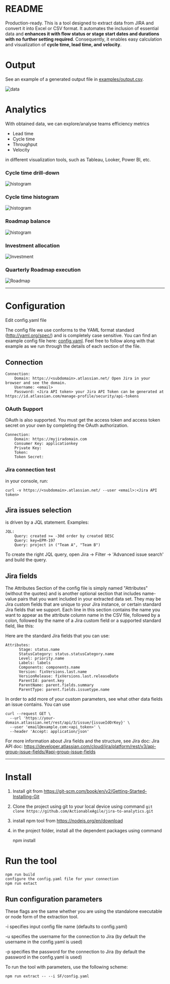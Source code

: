 # README #

Production-ready. This is a tool designed to extract data from JIRA and convert it into Excel or CSV format. It automates the inclusion of essential data and **enhances it with flow status or stage start dates and durations with no further setting required**. Consequently, it enables easy calculation and visualization of **cycle time, lead time, and velocity**.


# Output
See an example of a generated output file in [examples/output.csv](https://github.com/marian-kamenistak/jira-data-extractor/blob/main/example/output%20example.csv).

![data](example/img/data%20table.png)


# Analytics
With obtained data, we can explore/analyse teams efficiency metrics
 - Lead time
 - Cycle time
 - Throughput
 - Velocity
 
in different visualization tools, such as Tableau, Looker, Power BI, etc.

### Cycle time drill-down
![histogram](example/img/cycle%20time.png)
### Cycle time histogram
![histogram](example/img/cycle%20time%20histogram.png)
### Roadmap balance
![histogram](example/img/roadmap%20balance.png)
### Investment allocation
![Investment](example/img/investment%20allocation.png)
### Quarterly Roadmap execution
![Roadmap](example/img/roadmap%20delivery.png)


***

# Configuration

Edit config.yaml file

The config file we use conforms to the YAML format standard (http://yaml.org/spec/) and is completely case sensitive. You can find an example config file here: [config.yaml](https://github.com/marian-kamenistak/jira-data-extractor/blob/main/config.yaml). Feel free to follow along with that example as we run through the details of each section of the file.


## Connection

    Connection:
        Domain: https://<subdomain>.atlassian.net/ Open Jira in your browser and see the domain.
        Username: <email>
        Password: <Jira API token> your Jira API Token can be generated at https://id.atlassian.com/manage-profile/security/api-tokens

### OAuth Support
OAuth is also supported. You must get the access token and access token secret on your own by completing the OAuth authorization.

    Connection:
        Domain: https://myjiradomain.com
        Consumer Key: applicationkey
        Private Key: 
        Token: 
        Token Secret: 

### Jira connection test
in your console, run:

    curl -v https://<subdomain>.atlassian.net/ --user <email>:<Jira API token>


## Jira issues selection
is driven by a JQL statement. Examples:

    JQL: 
        Query: created >= -30d order by created DESC
        Query: key=EPM-197
        Query: project in ("Team A", "Team B")
    
To create the right JQL query, open Jira -> Filter -> 'Advanced issue search' and build the query.


## Jira fields
The Attributes Section of the config file is simply named "Attributes" (without the quotes) and is another optional section that includes name-value pairs that you want included in your extracted data set. They may be Jira custom fields that are unique to your Jira instance, or certain standard Jira fields that we support. Each line in this section contains the name you want to appear as the attribute column name in the CSV file, followed by a colon, followed by the name of a Jira custom field or a supported standard field, like this:

Here are the standard Jira fields that you can use:

    Attributes:
          Stage: status.name      
          StatusCategory: status.statusCategory.name    
          Level: priority.name
          Labels: labels
          Components: components.name
          Version: fixVersions.last.name
          VersionRelease: fixVersions.last.releaseDate
          ParentId: parent.key
          ParentName: parent.fields.summary
          ParentType: parent.fields.issuetype.name

In order to add more of your custom parameters, see what other data fields an issue contains. You can use 

    curl --request GET \
      --url 'https://your-domain.atlassian.net/rest/api/3/issue/{issueIdOrKey}' \
      --user 'email@example.com:<api_token>' \
      --header 'Accept: application/json'


For more information about Jira fields and the structure, see Jira doc: Jira API doc: https://developer.atlassian.com/cloud/jira/platform/rest/v3/api-group-issue-fields/#api-group-issue-fields

***


# Install
1. Install git from https://git-scm.com/book/en/v2/Getting-Started-Installing-Git
2. Clone the project using git to your local device using command ```git clone https://github.com/ActionableAgile/jira-to-analytics.git```
3. install npm tool from https://nodejs.org/en/download
4. in the project folder, install all the dependent packages using command

    npm install

# Run the tool

    npm run build
    configure the config.yaml file for your connection
    npm run extact


## Run configuration parameters
These flags are the same whether you are using the standalone executable or node form of the extraction tool.

-i specifies input config file name (defaults to config.yaml)

-u specifies the username for the connection to Jira (by default the username in the config.yaml is used)

-p specifies the password for the connection to Jira (by default the password in the config.yaml is used)

To run the tool with parameters, use the following scheme:

    npm run extract -- --i SF/config.yaml

